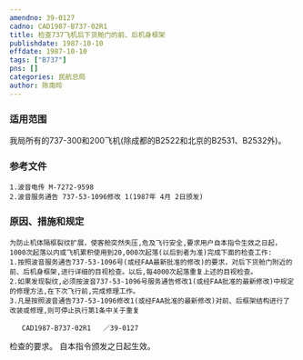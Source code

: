 ```yaml
---
amendno: 39-0127  
cadno: CAD1987-B737-02R1  
title: 检查737飞机后下货舱门的前、后机身框架  
publishdate: 1987-10-10  
effdate: 1987-10-10  
tags: ["B737"]  
pns: []  
categories: 民航总局  
author: 陈南玲  
---
```

  
### 适用范围  
我局所有的737-300和200飞机(除成都的B2522和北京的B2531、B2532外)。  
  
<!--more-->  
### 参考文件  
    1.波音电传 M-7272-9598  
    2.波音服务通告 737-53-1096修改 1(1987年 4月 2日颁发)  
  
### 原因、措施和规定  
    为防止机体隔框裂纹扩展，使客舱突然失压,危及飞行安全,要求用户自本指令生效之日起，1000次起落以内或飞机累积使用到20,000次起落(以后到者为准)完成下面的检查工作:  
    1.按照波音服务通告737-53-1096号(或经FAA最新批准的修改)的要求，对后下货舱门附近的前、后机身框架,进行详细的目视检查。以后,每4000次起落重复上述的目视检查。  
    2.如果发现裂纹,必须按波音737-53-1096号服务通告修改1(或经FAA批准的最新修改)中规定的修理方法,在下次飞行前,完成修理工作。  
    3.凡是按照波音通告737-53-1096修改1(或经FAA批准的最新修改)对前、后框架结构进行了改装或修理,则可停止执行第1条中关于重复  
  
       CAD1987-B737-02R1   ／39-0127  
检查的要求。     自本指令颁发之日起生效。  
